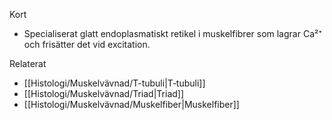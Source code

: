 Kort
- Specialiserat glatt endoplasmatiskt retikel i muskelfibrer som lagrar Ca²⁺ och frisätter det vid excitation.

Relaterat
- [[Histologi/Muskelvävnad/T-tubuli|T‑tubuli]]
- [[Histologi/Muskelvävnad/Triad|Triad]]
- [[Histologi/Muskelvävnad/Muskelfiber|Muskelfiber]]

